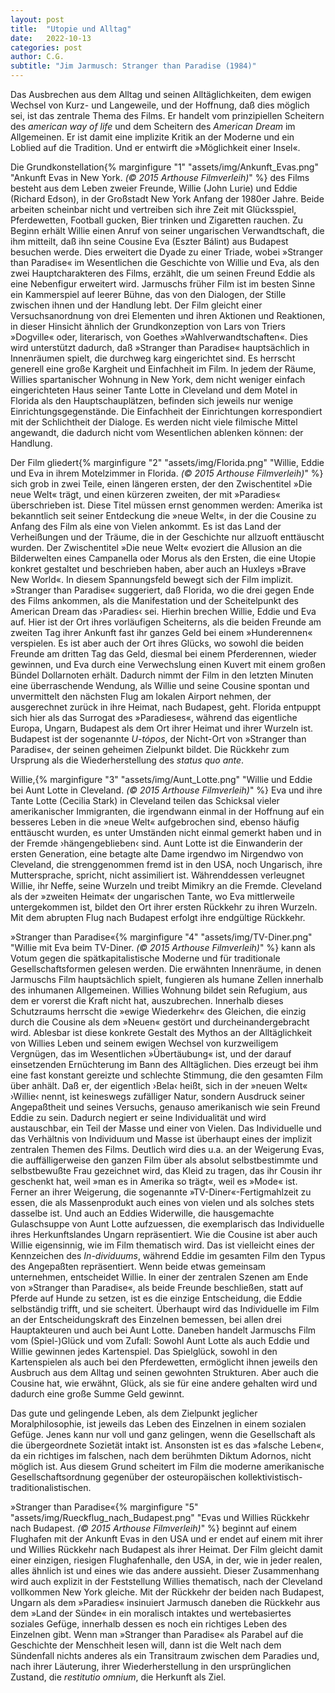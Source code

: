 ```yaml
---
layout: post
title:  "Utopie und Alltag"
date:   2022-10-13
categories: post
author: C.G.
subtitle: "Jim Jarmusch: Stranger than Paradise (1984)"
---
```


Das Ausbrechen aus dem Alltag und seinen Alltäglichkeiten, dem ewigen Wechsel von Kurz- und Langeweile, und der Hoffnung, daß dies möglich sei, ist das zentrale Thema des Films. Er handelt vom prinzipiellen Scheitern des *american way of life* und dem Scheitern des *American Dream* im Allgemeinen. Er ist damit eine implizite Kritik an der Moderne und ein Loblied auf die Tradition. Und er entwirft die »Möglichkeit einer Insel«.

Die Grundkonstellation{% marginfigure "1" "assets/img/Ankunft_Evas.png" "Ankunft Evas in New York. *(© 2015 Arthouse Filmverleih)*" %} des Films besteht aus dem Leben zweier Freunde, Willie (John Lurie) und Eddie (Richard Edson), in der Großstadt New York Anfang der 1980er Jahre. Beide arbeiten scheinbar nicht und vertreiben sich ihre Zeit mit Glücksspiel, Pferdewetten, Football gucken, Bier trinken und Zigaretten rauchen. Zu Beginn erhält Willie einen Anruf von seiner ungarischen Verwandtschaft, die ihm mitteilt, daß ihn seine Cousine Eva (Eszter Bálint) aus Budapest besuchen werde. Dies erweitert die Dyade zu einer Triade, wobei »Stranger than Paradise« im Wesentlichen die Geschichte von Willie und Eva, als den zwei Hauptcharakteren des Films, erzählt, die um seinen Freund Eddie als eine Nebenfigur erweitert wird. Jarmuschs früher Film ist im besten Sinne ein Kammerspiel auf leerer Bühne, das von den Dialogen, der Stille zwischen ihnen und der Handlung lebt. Der Film gleicht einer Versuchsanordnung von drei Elementen und ihren Aktionen und Reaktionen, in dieser Hinsicht ähnlich der Grundkonzeption von Lars von Triers »Dogville« oder, literarisch, von Goethes »Wahlverwandtschaften«. Dies wird unterstützt dadurch, daß »Stranger than Paradise« hauptsächlich in Innenräumen spielt, die durchweg karg eingerichtet sind. Es herrscht generell eine große Kargheit und Einfachheit im Film. In jedem der Räume, Willies spartanischer Wohnung in New York, dem nicht weniger einfach eingerichteten Haus seiner Tante Lotte in Cleveland und dem Motel in Florida als den Hauptschauplätzen, befinden sich jeweils nur wenige Einrichtungsgegenstände. Die Einfachheit der Einrichtungen korrespondiert mit der Schlichtheit der Dialoge. Es werden nicht viele filmische Mittel angewandt, die dadurch nicht vom Wesentlichen ablenken können: der Handlung.

Der Film gliedert{% marginfigure "2" "assets/img/Florida.png" "Willie, Eddie und Eva in ihrem Motelzimmer in Florida. *(© 2015 Arthouse Filmverleih)*" %} sich grob in zwei Teile, einen längeren ersten, der den Zwischentitel »Die neue Welt« trägt, und einen kürzeren zweiten, der mit »Paradies« überschrieben ist. Diese Titel müssen ernst genommen werden: Amerika ist bekanntlich seit seiner Entdeckung die »neue Welt«, in der die Cousine zu Anfang des Film als eine von Vielen ankommt. Es ist das Land der Verheißungen und der Träume, die in der Geschichte nur allzuoft enttäuscht wurden. Der Zwischentitel »Die neue Welt« evoziert die Allusion an die Bilderwelten eines Campanella oder Morus als den Ersten, die eine Utopie konkret gestaltet und beschrieben haben, aber auch an Huxleys »Brave New World«. In diesem Spannungsfeld bewegt sich der Film implizit. »Stranger than Paradise« suggeriert, daß Florida, wo die drei gegen Ende des Films ankommen, als die Manifestation und der Scheitelpunkt des American Dream das ›Paradies‹ sei. Hierhin brechen Willie, Eddie und Eva auf. Hier ist der Ort ihres vorläufigen Scheiterns, als die beiden Freunde am zweiten Tag ihrer Ankunft fast ihr ganzes Geld bei einem »Hunderennen« verspielen. Es ist aber auch der Ort ihres Glücks, wo sowohl die beiden Freunde am dritten Tag das Geld, diesmal bei einem Pferderennen, wieder gewinnen, und Eva durch eine Verwechslung einen Kuvert mit einem großen Bündel Dollarnoten erhält. Dadurch nimmt der Film in den letzten Minuten eine überraschende Wendung, als Willie und seine Cousine spontan und unvermittelt den nächsten Flug am lokalen Airport nehmen, der ausgerechnet zurück in ihre Heimat, nach Budapest, geht. Florida entpuppt sich hier als das Surrogat des »Paradieses«, während das eigentliche Europa, Ungarn, Budapest als dem Ort ihrer Heimat und ihrer Wurzeln ist. Budapest ist der sogenannte *U-tópos*, der Nicht-Ort von »Stranger than Paradise«, der seinen geheimen Zielpunkt bildet. Die Rückkehr zum Ursprung als die Wiederherstellung des *status quo ante*.

Willie,{% marginfigure "3" "assets/img/Aunt_Lotte.png" "Willie und Eddie bei Aunt Lotte in Cleveland. *(© 2015 Arthouse Filmverleih)*" %} Eva und ihre Tante Lotte (Cecilia Stark) in Cleveland teilen das Schicksal vieler amerikanischer Immigranten, die irgendwann einmal in der Hoffnung auf ein besseres Leben in die »neue Welt« aufgebrochen sind, ebenso häufig enttäuscht wurden, es unter Umständen nicht einmal gemerkt haben und in der Fremde ›hängengeblieben‹ sind. Aunt Lotte ist die Einwanderin der ersten Generation, eine betagte alte Dame irgendwo im Nirgendwo von Cleveland, die strenggenommen fremd ist in den USA, noch Ungarisch, ihre Muttersprache, spricht, nicht assimiliert ist. Währenddessen verleugnet Willie, ihr Neffe, seine Wurzeln und treibt Mimikry an die Fremde. Cleveland als der »zweiten Heimat« der ungarischen Tante, wo Eva mittlerweile untergekommen ist, bildet den Ort ihrer ersten Rückkehr zu ihren Wurzeln. Mit dem abrupten Flug nach Budapest erfolgt ihre endgültige Rückkehr.

»Stranger than Paradise«{% marginfigure "4" "assets/img/TV-Diner.png" "Willie mit Eva beim TV-Diner. *(© 2015 Arthouse Filmverleih)*" %} kann als Votum gegen die spätkapitalistische Moderne und für traditionale Gesellschaftsformen gelesen werden. Die erwähnten Innenräume, in denen Jarmuschs Film hauptsächlich spielt, fungieren als humane Zellen innerhalb des inhumanen Allgemeinen. Willies Wohnung bildet sein Refugium, aus dem er vorerst die Kraft nicht hat, auszubrechen. Innerhalb dieses Schutzraums herrscht die »ewige Wiederkehr« des Gleichen, die einzig durch die Cousine als dem »Neuen« gestört und durcheinandergebracht wird. Ablesbar ist diese konkrete Gestalt des Mythos an der Alltäglichkeit von Willies Leben und seinem ewigen Wechsel von kurzweiligem Vergnügen, das im Wesentlichen »Übertäubung« ist, und der darauf einsetzenden Ernüchterung im Bann des Alltäglichen. Dies erzeugt bei ihm eine fast konstant gereizte und schlechte Stimmung, die den gesamten Film über anhält. Daß er, der eigentlich ›Bela‹ heißt, sich in der »neuen Welt« ›Willie‹ nennt, ist keineswegs zufälliger Natur, sondern Ausdruck seiner Angepaßtheit und seines Versuchs, genauso amerikanisch wie sein Freund Eddie zu sein. Dadurch negiert er seine Individualität und wird austauschbar, ein Teil der Masse und einer von Vielen. Das Individuelle und das Verhältnis von Individuum und Masse ist überhaupt eines der implizit zentralen Themen des Films. Deutlich wird dies u.a. an der Weigerung Evas, die auffälligerweise den ganzen Film über als absolut selbstbestimmte und selbstbewußte Frau gezeichnet wird, das Kleid zu tragen, das ihr Cousin ihr geschenkt hat, weil »man es in Amerika so trägt«, weil es »Mode« ist. Ferner an ihrer Weigerung, die sogenannte »TV-Diner«-Fertigmahlzeit zu essen, die als Massenprodukt auch eines von vielen und als solches stets dasselbe ist. Und auch an Eddies Widerwille, die hausgemachte Gulaschsuppe von Aunt Lotte aufzuessen, die exemplarisch das Individuelle ihres Herkunftslandes Ungarn repräsentiert. Wie die Cousine ist aber auch Willie eigensinnig, wie im Film thematisch wird. Das ist vielleicht eines der Kennzeichen des *In-dividuums*, während Eddie im gesamten Film den Typus des Angepaßten repräsentiert. Wenn beide etwas gemeinsam unternehmen, entscheidet Willie. In einer der zentralen Szenen am Ende von »Stranger than Paradise«, als beide Freunde beschließen, statt auf Pferde auf Hunde zu setzen, ist es die einzige Entscheidung, die Eddie selbständig trifft, und sie scheitert. Überhaupt wird das Individuelle im Film an der Entscheidungskraft des Einzelnen bemessen, bei allen drei Hauptakteuren und auch bei Aunt Lotte. Daneben handelt Jarmuschs Film vom (Spiel-)Glück und vom Zufall: Sowohl Aunt Lotte als auch Eddie und Willie gewinnen jedes Kartenspiel. Das Spielglück, sowohl in den Kartenspielen als auch bei den Pferdewetten, ermöglicht ihnen jeweils den Ausbruch aus dem Alltag und seinen gewohnten Strukturen. Aber auch die Cousine hat, wie erwähnt, Glück, als sie für eine andere gehalten wird und dadurch eine große Summe Geld gewinnt.

Das gute und gelingende Leben, als dem Zielpunkt jeglicher Moralphilosophie, ist jeweils das Leben des Einzelnen in einem sozialen Gefüge. Jenes kann nur voll und ganz gelingen, wenn die Gesellschaft als die übergeordnete Sozietät intakt ist. Ansonsten ist es das »falsche Leben«, da ein richtiges im falschen, nach dem berühmten Diktum Adornos, nicht möglich ist. Aus diesem Grund scheitert im Film die moderne amerikanische Gesellschaftsordnung gegenüber der osteuropäischen kollektivistisch-traditionalistischen.

»Stranger than Paradise«{% marginfigure "5" "assets/img/Rueckflug_nach_Budapest.png" "Evas und Willies Rückkehr nach Budapest. *(© 2015 Arthouse Filmverleih)*" %} beginnt auf einem Flughafen mit der Ankunft Evas in den USA und er endet auf einem mit ihrer und Willies Rückkehr nach Budapest als ihrer Heimat. Der Film gleicht damit einer einzigen, riesigen Flughafenhalle, den USA, in der, wie in jeder realen, alles ähnlich ist und eines wie das andere aussieht. Dieser Zusammenhang wird auch explizit in der Feststellung Willies thematisch, nach der Cleveland vollkommen New York gleiche. Mit der Rückkehr der beiden nach Budapest, Ungarn als dem »Paradies« insinuiert Jarmusch daneben die Rückkehr aus dem »Land der Sünde« in ein moralisch intaktes und wertebasiertes soziales Gefüge, innerhalb dessen es noch ein richtiges Leben des Einzelnen gibt. Wenn man »Stranger than Paradise« als Parabel auf die Geschichte der Menschheit lesen will, dann ist die Welt nach dem Sündenfall nichts anderes als ein Transitraum zwischen dem Paradies und, nach ihrer Läuterung, ihrer Wiederherstellung in den ursprünglichen Zustand, die *restitutio omnium*, die Herkunft als Ziel.